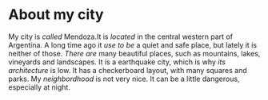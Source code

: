 # About my city

My city is _called_ Mendoza.It is _located_ in the central western part of Argentina.
A long time ago it _use to be_ a quiet and safe place, but lately it is neither of those.
_There are_ many beautiful places, such as mountains, lakes, vineyards and landscapes.
It is a earthquake city, which is why _its architecture_ is low. It has a checkerboard layout, with many squares and parks.
My _neighbordhood_ is not very nice. It can be a little dangerous, especially at night.